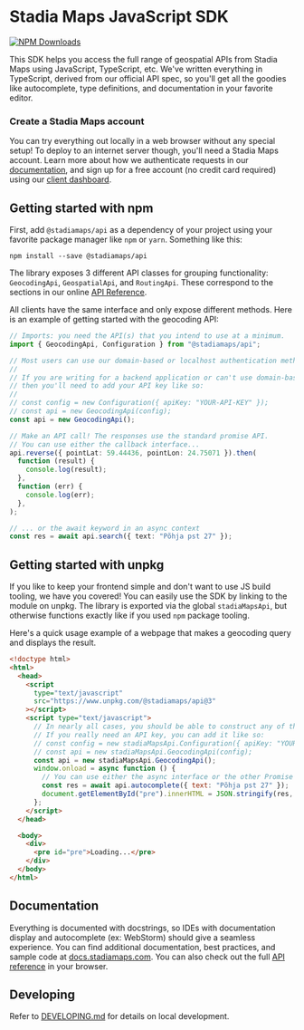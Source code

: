 # Stadia Maps JavaScript SDK

[![NPM Downloads](https://img.shields.io/npm/dm/%40stadiamaps%2Fapi?style=for-the-badge&color=rgb(64%2C81%2C181))](https://www.npmjs.com/package/@stadiamaps/api)

This SDK helps you access the full range of geospatial APIs from Stadia Maps using JavaScript, TypeScript, etc.
We've written everything in TypeScript, derived from our official API spec, so you'll get all the goodies
like autocomplete, type definitions, and documentation in your favorite editor.

### Create a Stadia Maps account

You can try everything out locally in a web browser without any special setup!
To deploy to an internet server though, you'll need a Stadia Maps account.
Learn more about how we authenticate requests in our
[documentation](https://docs.stadiamaps.com/authentication/?utm_source=github&utm_campaign=sdk_readme&utm_content=typescript_readme),
and sign up for a free account (no credit card required)
using our [client dashboard](https://client.stadiamaps.com/signup/?utm_source=github&utm_campaign=sdk_readme&utm_content=typescript_readme).


## Getting started with npm

First, add `@stadiamaps/api` as a dependency of your project using your favorite package manager
like `npm` or `yarn`. Something like this:

```shell
npm install --save @stadiamaps/api
```

The library exposes 3 different API classes for grouping functionality: `GeocodingApi`,
`GeospatialApi`, and `RoutingApi`. These correspond to the sections in our online
[API Reference](https://docs.stadiamaps.com/api-reference/).

All clients have the same interface and only expose different methods. Here is an
example of getting started with the geocoding API:

```typescript
// Imports: you need the API(s) that you intend to use at a minimum.
import { GeocodingApi, Configuration } from "@stadiamaps/api";

// Most users can use our domain-based or localhost authentication methods (see https://docs.stadiamaps.com/authentication/).
//
// If you are writing for a backend application or can't use domain-based auth,
// then you'll need to add your API key like so:
//
// const config = new Configuration({ apiKey: "YOUR-API-KEY" });
// const api = new GeocodingApi(config);
const api = new GeocodingApi();

// Make an API call! The responses use the standard promise API.
// You can use either the callback interface...
api.reverse({ pointLat: 59.44436, pointLon: 24.75071 }).then(
  function (result) {
    console.log(result);
  },
  function (err) {
    console.log(err);
  },
);

// ... or the await keyword in an async context
const res = await api.search({ text: "Põhja pst 27" });
```

## Getting started with unpkg

If you like to keep your frontend simple and don't want to use JS build tooling, we have you covered! You can easily use
the SDK by linking to the module on unpkg. The library is exported via the global `stadiaMapsApi`, but otherwise
functions exactly like if you used `npm` package tooling.

Here's a quick usage example of a webpage that makes a geocoding query and displays the result.

```html
<!doctype html>
<html>
  <head>
    <script
      type="text/javascript"
      src="https://www.unpkg.com/@stadiamaps/api@3"
    ></script>
    <script type="text/javascript">
      // In nearly all cases, you should be able to construct any of the APIs as-is (see https://docs.stadiamaps.com/authentication/).
      // If you really need an API key, you can add it like so:
      // const config = new stadiaMapsApi.Configuration({ apiKey: "YOUR-API-KEY" });
      // const api = new stadiaMapsApi.GeocodingApi(config);
      const api = new stadiaMapsApi.GeocodingApi();
      window.onload = async function () {
        // You can use either the async interface or the other Promise API functions like .then; the choice is yours.
        const res = await api.autocomplete({ text: "Põhja pst 27" });
        document.getElementById("pre").innerHTML = JSON.stringify(res, null, 2);
      };
    </script>
  </head>

  <body>
    <div>
      <pre id="pre">Loading...</pre>
    </div>
  </body>
</html>
```

## Documentation

Everything is documented with docstrings,
so IDEs with documentation display and autocomplete (ex: WebStorm)
should give a seamless experience.
You can find additional documentation, best practices, and sample code at
[docs.stadiamaps.com](https://docs.stadiamaps.com/?utm_source=github&utm_campaign=sdk_readme&utm_content=typescript_readme).
You can also check out the full [API reference](https://docs.stadiamaps.com/api-reference/?utm_source=github&utm_campaign=sdk_readme&utm_content=typescript_readme)
in your browser.

## Developing

Refer to [DEVELOPING.md](https://github.com/stadiamaps/stadiamaps-api-ts/blob/main/DEVELOPING.md) for details on
local development.

